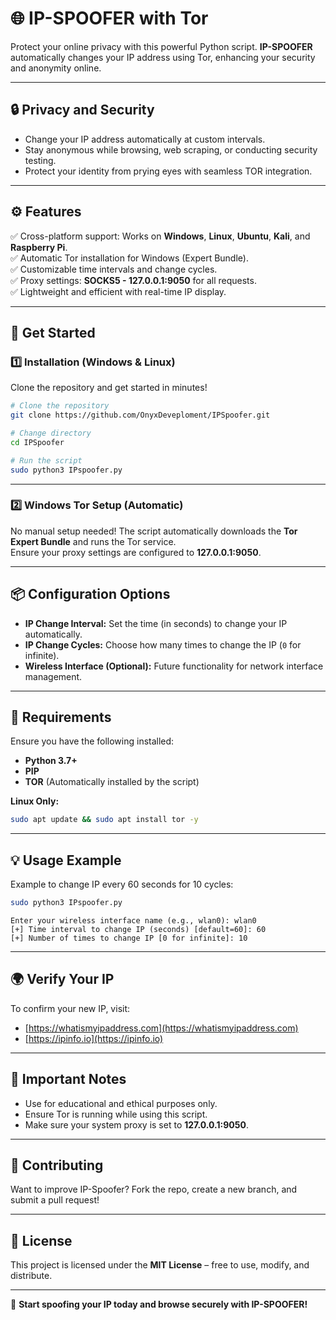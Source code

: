 # 🌐 **IP-SPOOFER with Tor**

Protect your online privacy with this powerful Python script. **IP-SPOOFER** automatically changes your IP address using Tor, enhancing your security and anonymity online.

---

## 🔒 **Privacy and Security**

- Change your IP address automatically at custom intervals.
- Stay anonymous while browsing, web scraping, or conducting security testing.
- Protect your identity from prying eyes with seamless TOR integration.

---

## ⚙️ **Features**

✅ Cross-platform support: Works on **Windows**, **Linux**, **Ubuntu**, **Kali**, and **Raspberry Pi**.  
✅ Automatic Tor installation for Windows (Expert Bundle).  
✅ Customizable time intervals and change cycles.  
✅ Proxy settings: **SOCKS5 - 127.0.0.1:9050** for all requests.  
✅ Lightweight and efficient with real-time IP display.  

---

## 🚀 **Get Started**

### 1️⃣ **Installation (Windows & Linux)**

Clone the repository and get started in minutes!

```bash
# Clone the repository
git clone https://github.com/OnyxDeveploment/IPSpoofer.git

# Change directory
cd IPSpoofer

# Run the script
sudo python3 IPspoofer.py
```

---

### 2️⃣ **Windows Tor Setup (Automatic)**

No manual setup needed! The script automatically downloads the **Tor Expert Bundle** and runs the Tor service.  
Ensure your proxy settings are configured to **127.0.0.1:9050**.

---

## 📦 **Configuration Options**

- **IP Change Interval:** Set the time (in seconds) to change your IP automatically.  
- **IP Change Cycles:** Choose how many times to change the IP (`0` for infinite).  
- **Wireless Interface (Optional):** Future functionality for network interface management.

---

## 🧰 **Requirements**

Ensure you have the following installed:

- **Python 3.7+**  
- **PIP**  
- **TOR** (Automatically installed by the script)  

**Linux Only:**  
```bash
sudo apt update && sudo apt install tor -y
```

---

## 💡 **Usage Example**

Example to change IP every 60 seconds for 10 cycles:

```bash
sudo python3 IPspoofer.py
```

```
Enter your wireless interface name (e.g., wlan0): wlan0
[+] Time interval to change IP (seconds) [default=60]: 60
[+] Number of times to change IP [0 for infinite]: 10
```

---

## 🌍 **Verify Your IP**

To confirm your new IP, visit:

- [https://whatismyipaddress.com](https://whatismyipaddress.com)  
- [https://ipinfo.io](https://ipinfo.io)  

---

## 🔑 **Important Notes**

- Use for educational and ethical purposes only.  
- Ensure Tor is running while using this script.  
- Make sure your system proxy is set to **127.0.0.1:9050**.

---

## 🤝 **Contributing**

Want to improve IP-Spoofer? Fork the repo, create a new branch, and submit a pull request!  

---

## 📜 **License**

This project is licensed under the **MIT License** – free to use, modify, and distribute.

---

🚀 **Start spoofing your IP today and browse securely with IP-SPOOFER!**

